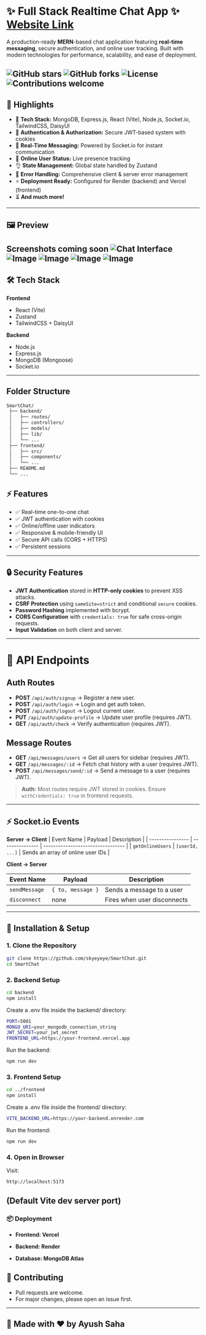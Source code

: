 # ✨ Full Stack Realtime Chat App ✨ [Website Link](https://smart-chat-jet.vercel.app/)
A production-ready **MERN**-based chat application featuring **real-time messaging**, secure authentication, and online user tracking. Built with modern technologies for performance, scalability, and ease of deployment.

![GitHub stars](https://img.shields.io/github/stars/skyeyeye/SmartChat?style=social)
![GitHub forks](https://img.shields.io/github/forks/skyeyeye/SmartChat?style=social)
![License](https://img.shields.io/badge/license-MIT-green)
![Contributions welcome](https://img.shields.io/badge/contributions-welcome-brightgreen)
---
## 🚀 Highlights

- 🌟 **Tech Stack:** MongoDB, Express.js, React (Vite), Node.js, Socket.io, TailwindCSS, DaisyUI  
- 🎃 **Authentication & Authorization:** Secure JWT-based system with cookies  
- 👾 **Real-Time Messaging:** Powered by Socket.io for instant communication  
- 🚀 **Online User Status:** Live presence tracking  
- 👌 **State Management:** Global state handled by Zustand  
- 🐞 **Error Handling:** Comprehensive client & server error management  
- ⭐ **Deployment Ready:** Configured for Render (backend) and Vercel (frontend)  
- ⏳ **And much more!**

---

## 🖼 Preview
**Screenshots coming soon** 
![Chat Interface](https://github.com/user-attachments/assets/de413fb0-5bc6-4821-bb19-50232f1d4ef8)
![Image](https://github.com/user-attachments/assets/249ff6b6-a5e3-441a-8eb4-584301594da3)
![Image](https://github.com/user-attachments/assets/1c5b816f-9841-4692-86d3-ec7eefaf5b16)
![Image](https://github.com/user-attachments/assets/c3c266b3-8c11-4e54-912b-9e4b8d7adbd8)
![Image](https://github.com/user-attachments/assets/3f79a8ab-0df9-47a7-9dc1-3e588b23b758)
---
## 🛠 Tech Stack

**Frontend**
- React (Vite)
- Zustand
- TailwindCSS + DaisyUI

**Backend**
- Node.js
- Express.js
- MongoDB (Mongoose)
- Socket.io

---
## Folder Structure
```bash
SmartChat/
 ├── backend/
 │   ├── routes/
 │   ├── controllers/
 │   ├── models/
 │   ├── lib/
 │   └── ...
 ├── frontend/
 │   ├── src/
 │   ├── components/
 │   └── ...
 ├── README.md
 └── ...
```
## ⚡ Features

- ✅ Real-time one-to-one chat  
- ✅ JWT authentication with cookies  
- ✅ Online/offline user indicators  
- ✅ Responsive & mobile-friendly UI  
- ✅ Secure API calls (CORS + HTTPS)  
- ✅ Persistent sessions  
---
## 🔒 Security Features
- **JWT Authentication** stored in **HTTP-only cookies** to prevent XSS attacks.
- **CSRF Protection** using `sameSite=strict` and conditional `secure` cookies.
- **Password Hashing** implemented with bcrypt.
- **CORS Configuration** with `credentials: true` for safe cross-origin requests.
- **Input Validation** on both client and server.
---
# 📡 API Endpoints

## Auth Routes
- **POST** `/api/auth/signup` → Register a new user.
- **POST** `/api/auth/login` → Login and get auth token.
- **POST** `/api/auth/logout` → Logout current user.
- **PUT** `/api/auth/update-profile` → Update user profile (requires JWT).
- **GET** `/api/auth/check` → Verify authentication (requires JWT).

## Message Routes
- **GET** `/api/messages/users` → Get all users for sidebar (requires JWT).
- **GET** `/api/messages/:id` → Fetch chat history with a user (requires JWT).
- **POST** `/api/messages/send/:id` → Send a message to a user (requires JWT).

> **Auth:** Most routes require JWT stored in cookies. Ensure `withCredentials: true` in frontend requests.
---
## ⚡ Socket.io Events
**Server → Client**
| Event Name       | Payload         | Description                       |
| ---------------- | --------------- | --------------------------------- |
| `getOnlineUsers` | `[userId, ...]` | Sends an array of online user IDs |

**Client → Server**

| Event Name    | Payload           | Description                 |
| ------------- | ----------------- | --------------------------- |
| `sendMessage` | `{ to, message }` | Sends a message to a user   |
| `disconnect`  | none              | Fires when user disconnects |
---
## 🔧 Installation & Setup

### 1. Clone the Repository
```bash
git clone https://github.com/skyeyeye/SmartChat.git
cd SmartChat
```

### 2. Backend Setup

```bash
cd backend
npm install
``` 
Create a .env file inside the backend/ directory:
```bash
PORT=5001
MONGO_URI=your_mongodb_connection_string
JWT_SECRET=your_jwt_secret
FRONTEND_URL=https://your-frontend.vercel.app
```
Run the backend:
```bash
npm run dev
```
### 3. Frontend Setup
   
```bash
cd ../frontend
npm install
```
Create a .env file inside the frontend/ directory:
```bash
VITE_BACKEND_URL=https://your-backend.onrender.com
```
Run the frontend:
```bash
npm run dev
```
### 4. Open in Browser
  
Visit:
```bash
http://localhost:5173
```
(Default Vite dev server port)
---

### 📦 Deployment
- **Frontend: Vercel**

- **Backend: Render**

- **Database: MongoDB Atlas**

🤝 Contributing
---
- Pull requests are welcome.
- For major changes, please open an issue first.

---
**💖 Made with ❤️ by Ayush Saha**
  ---
